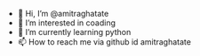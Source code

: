 - 👋 Hi, I’m @amitraghatate
- 👀 I’m interested in coading
- 🌱 I’m currently learning python
- 📫 How to reach me via github id amitraghatate

<!---
amitraghatate/amitraghatate is a ✨ special ✨ repository because its `README.md` (this file) appears on your GitHub profile.
You can click the Preview link to take a look at your changes.
--->
